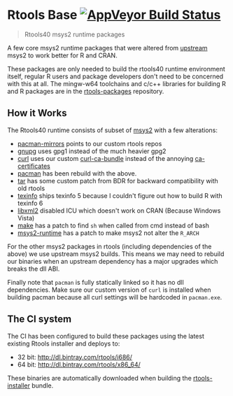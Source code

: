 # Rtools Base [![AppVeyor Build Status](https://ci.appveyor.com/api/projects/status/github/r-windows/rtools-base)](https://ci.appveyor.com/project/jeroen/rtools-base)

> Rtools40 msys2 runtime packages

A few core msys2 runtime packages that were altered from [upstream](https://github.com/alexpux/msys2-packages) msys2 to work better for R and CRAN.

These packages are only needed to build the rtools40 runtime environment itself, regular R users and package developers don't need to be concerned with this at all. The mingw-w64 toolchains and c/c++ libraries for building R and R packages are in the [rtools-packages](https://github.com/r-windows/rtools-packages) repository.

## How it Works

The Rtools40 runtime consists of subset of [msys2](https://www.msys2.org/) with a few alterations:

 - [pacman-mirrors](pacman-mirrors/PKGBUILD) points to our custom rtools repos
 - [gnupg](gnupg/PKGBUILD) uses gpg1 instead of the much heavier gpg2
 - [curl](curl/PKGBUILD) uses our custom [curl-ca-bundle](curl-ca-bundle/PKGBUILD) instead of the annoying [ca-certificates](https://github.com/Alexpux/MSYS2-packages/blob/master/ca-certificates/PKGBUILD)
 - [pacman](pacman/PKGBUILD) has been rebuild with the above.
 - [tar](tar/PKGBUILD) has some custom patch from BDR for backward compatibility with old rtools
 - [texinfo](texinfo/PKGBUILD) ships texinfo 5 because I couldn't figure out how to build R with texinfo 6
 - [libxml2](libxml2/PKGBUILD) disabled ICU which doesn't work on CRAN (Because Windows Vista)
 - [make](make/PKGBUILD) has a patch to find `sh` when called from cmd instead of bash
 - [msys2-runtime](msys2-runtime/PKGBUILD) has a patch to make msys2 not alter the `R_ARCH` 

For the other msys2 packages in rtools (including dependencies of the above) we use upstream msys2 builds. This means we may need to rebuild our binaries when an upstream dependency has a major upgrades which breaks the dll ABI.

Finally note that `pacman` is fully statically linked so it has no dll dependencies. Make sure our custom version of `curl` is installed when building pacman because all curl settings will be hardcoded in `pacman.exe`.

## The CI system

The CI has been configured to build these packages using the latest existing Rtools installer and deploys to:

 - 32 bit: http://dl.bintray.com/rtools/i686/
 - 64 bit: http://dl.bintray.com/rtools/x86_64/

These binaries are automatically downloaded when building the [rtools-installer](https://github.com/r-windows/rtools-installer) bundle.
